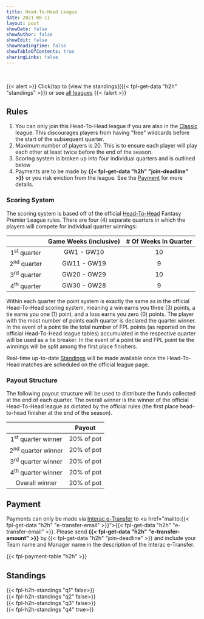 ```yaml
---
title: Head-To-Head League
date: 2021-08-11
layout: post
showDate: false
showAuthor: false
showEdit: false
showReadingTime: false
showTableOfContents: true
sharingLinks: false
---
```


<br>

{{< alert >}}
Click/tap to [view the standings]({{< fpl-get-data "h2h" "standings" >}}) or see [all leagues](../)
{{< /alert >}}

## Rules

1. You can only join this Head-To-Head league if you are also in the [Classic](../classic) league. This discourages
players from having "free" wildcards before the start of the subsequent quarter.
2. Maximum number of players is 20. This is to ensure each player will play each other at least twice before the end of
the season.
3. Scoring system is broken up into four individual quarters and is outlined below
4. Payments are to be made by **{{< fpl-get-data "h2h" "join-deadline" >}}** or you risk eviction from the league.
See the [Payment](#payment) for more details.

### Scoring System

The scoring system is based off of the official [Head-To-Head](https://fantasy.premierleague.com/help/rules) Fantasy
Premier League rules. There are four (4) separate quarters in which the players will compete for individual quarter
winnings:

|                        | Game Weeks (inclusive) | # Of Weeks In Quarter |
|:----------------------:|:----------------------:|:---------------------:|
| 1<sup>st</sup> quarter | GW1 - GW10             | 10                    |
| 2<sup>nd</sup> quarter | GW11 - GW19            | 9                     |
| 3<sup>rd</sup> quarter | GW20 - GW29            | 10                    |
| 4<sup>th</sup> quarter | GW30 - GW28            | 9                     |


Within each quarter the point system is exactly the same as in the official Head-To-Head scoring system, meaning a win
earns you three (3) points, a tie earns you one (1) point, and a loss earns you zero (0) points. The player with the
most number of points each quarter is declared the quarter winner. In the event of a point tie the total number of FPL
points (as reported on the official Head-To-Head league tables) accumulated in the respective quarter will be used as a
tie breaker. In the event of a point tie and FPL point tie the winnings will be split among the first place finishers.

Real-time up-to-date [Standings](#standings) will be made available once the Head-To-Head matches are scheduled on the
official league page.

### Payout Structure

The following payout structure will be used to distribute the funds collected at the end of each quarter. The overall
winner is the winner of the official Head-To-Head league as dictated by the official rules (the first place head-to-head
finisher at the end of the season).

|                               | Payout       | 
|:-----------------------------:|:------------:|
| 1<sup>st</sup> quarter winner | 20% of pot   |
| 2<sup>nd</sup> quarter winner | 20% of pot   |
| 3<sup>rd</sup> quarter winner | 20% of pot   |
| 4<sup>th</sup> quarter winner | 20% of pot   |
| Overall winner                | 20% of pot   |

## Payment

Payments can only be made via [Interac e-Transfer](https://interac.ca/en/interac-e-transfer-consumer.html) to 
<a href="mailto:{{< fpl-get-data "h2h" "e-transfer-email" >}}">{{< fpl-get-data "h2h" "e-transfer-email" >}}</a>.
Please send **{{< fpl-get-data "h2h" "e-transfer-amount" >}}** by {{< fpl-get-data "h2h" "join-deadline" >}} and
include your Team name and Manager name in the description of the Interac e-Transfer.

{{< fpl-payment-table "h2h" >}}

## Standings

{{< fpl-h2h-standings "q1" false>}}
<br>
{{< fpl-h2h-standings "q2" false>}}
<br>
{{< fpl-h2h-standings "q3" false>}}
<br>
{{< fpl-h2h-standings "q4" true>}}
